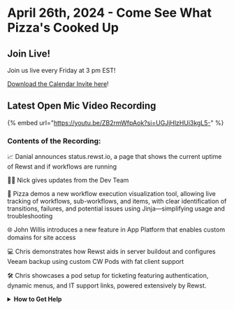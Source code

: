 # April 26th, 2024 - Come See What Pizza's Cooked Up

## Join Live!

Join us live every Friday at 3 pm EST!

[Download the Calendar Invite here](https://engine.rewst.io/webhooks/custom/trigger/02eb02e2-1177-43d9-9e13-8547414979fc/c47fdd7f-4075-47a8-ba92-94e790e67c06?request\_type=open\_mic\_link&)!

## Latest Open Mic Video Recording

{% embed url="https://youtu.be/ZB2rmWfpAok?si=UGJjHlzHUi3kgL5-" %}

### Contents of the Recording:

📈 Danial announces status.rewst.io, a page that shows the current uptime of Rewst and if workflows are running

👨‍💻 Nick gives updates from the Dev Team

🍕 Pizza demos a new workflow execution visualization tool, allowing live tracking of workflows, sub-workflows, and items, with clear identification of transitions, failures, and potential issues using Jinja—simplifying usage and troubleshooting

🌐 John Willis introduces a new feature in App Platform that enables custom domains for site access

💻 Chris demonstrates how Rewst aids in server buildout and configures Veeam backup using custom CW Pods with fat client support

🛠️ Chris showcases a pod setup for ticketing featuring authentication, dynamic menus, and IT support links, powered extensively by Rewst.

<details>

<summary><strong>How to Get Help</strong></summary>

* 💬 Chat (Discord): [https://discord.gg/rewst​​](https://discord.gg/rewst%E2%80%8B%E2%80%8B)
  * Private #\{{ msp \}} channel
  * \#the-kewp
* 🎫 Submit Tickets to: the\_roc@rewst.io
* 📝 Feature Request + Integration Requests: [https://rewst.canny.io/](https://rewst.canny.io/)

**CLUCK UNIVERSITY – REWST TRAINING:**

* 👨‍🏫 Live Instructor-Led Training: [https://calendly.com/cluck-u/](https://calendly.com/cluck-u/)
* 🏁 Rewst Foundations Training: [https://docs.rewst.help/cluck-university/rewst-foundations-10x](https://docs.rewst.help/cluck-university/rewst-foundations-10x)
* ▶️ On-demand Videos: [https://docs.rewst.help/cluck-university/rewst-foundations-10x](https://docs.rewst.help/cluck-university/rewst-foundations-10x)

**ASK THE ROC:**

* 🙋 ROC AMA Calls: [https://calendly.com/cluck-u/roc-ama](https://calendly.com/cluck-u/roc-ama)

**DOCS:**

* 🥚 Rewst Docs: [https://docs.rewst.help](https://docs.rewst.help)
* ⛩️ Jinja Docs: [https://jinja.palletsprojects.com/](https://jinja.palletsprojects.com/)

**KEY LINKS:**

* 📝 Feature Request + Integration Requests: [https://rewst.canny.io/](https://rewst.canny.io/)

</details>
